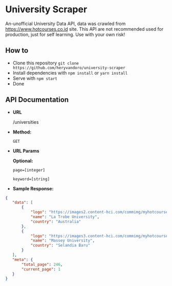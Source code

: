 # University Scraper

An-unofficial University Data API, data was crawled from https://www.hotcourses.co.id site. 
This API are not recommended used for production, just for self learning. Use with your own risk!

## How to
* Clone this repository `git clone https://github.com/heryvandoro/university-scraper`
* Install dependencies with `npm install` or `yarn install`
* Serve with `npm start`
* Done

**API Documentation**
----

* **URL**

  /universities

* **Method:**

  `GET`
  
*  **URL Params**

   **Optional:**
 
   `page=[integer]`
   
   `keyword=[string]`

* **Sample Response:**

 ```json
{
    "data": [
        {
            "logo": "https://images2.content-hci.com/commimg/myhotcourses/institution/myhc_139015.jpg",
            "name": "La Trobe University",
            "country": "Australia"
        },
        {
            "logo": "https://images3.content-hci.com/commimg/myhotcourses/institution/myhc_270593.jpg",
            "name": "Massey University",
            "country": "Selandia Baru"
        }
    ],
    "meta": {
        "total_page": 246,
        "current_page": 1
    }
}
```
